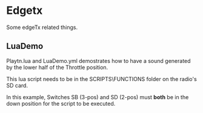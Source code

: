 # Edgetx

Some edgeTx related things.

## LuaDemo
Playtn.lua and LuaDemo.yml demostrates how to have a sound generated by the lower half of the Throttle position.   

This lua script needs to be in the SCRIPTS\FUNCTIONS folder on the radio's SD card.  

In this example, Switches SB (3-pos) and SD (2-pos) must **both** be in the down position for the script to be executed.


